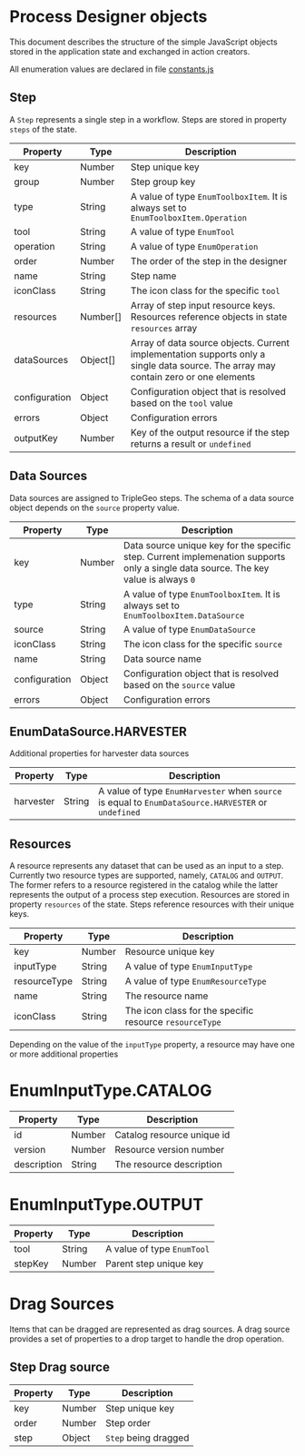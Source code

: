 # Process Designer objects

This document describes the structure of the simple JavaScript objects stored
in the application state and exchanged in action creators. 

All enumeration values are declared in file [constants.js](./constants.js)

## Step

A `Step` represents a single step in a workflow. Steps are stored in property `steps` 
of the state.

| Property            | Type      | Description |
| ------------------- | --------- | ----------- |
| key                 | Number    | Step unique key |
| group               | Number    | Step group key |
| type                | String    | A value of type `EnumToolboxItem`. It is always set to `EnumToolboxItem.Operation` |
| tool                | String    | A value of type `EnumTool` |
| operation           | String    | A value of type `EnumOperation` |
| order               | Number    | The order of the step in the designer |
| name                | String    | Step name|
| iconClass           | String    | The icon class for the specific `tool` |
| resources           | Number[]  | Array of step input resource keys. Resources reference objects in state `resources` array |
| dataSources         | Object[]  | Array of data source objects. Current implementation supports only a single data source. The array may contain zero or one elements  |
| configuration       | Object    | Configuration object that is resolved based on the `tool` value |
| errors              | Object    | Configuration errors |
| outputKey           | Number    | Key of the output resource if the step returns a result or `undefined` |


## Data Sources

Data sources are assigned to TripleGeo steps. The schema of a data source object
depends on the `source` property value.

| Property            | Type      | Description |
| ------------------- | --------- | ----------- |
| key                 | Number    | Data source unique key for the specific step. Current implemenation supports only a single data source. The key value is always `0` |
| type                | String    | A value of type `EnumToolboxItem`. It is always set to `EnumToolboxItem.DataSource` |
| source              | String    | A value of type `EnumDataSource` |
| iconClass           | String    | The icon class for the specific `source` |
| name                | String    | Data source name|
| configuration       | Object    | Configuration object that is resolved based on the `source` value |
| errors              | Object    | Configuration errors |

## EnumDataSource.HARVESTER

Additional properties for harvester data sources

| Property            | Type      | Description |
| ------------------- | --------- | ----------- |
| harvester           | String    | A value of type `EnumHarvester` when `source` is equal to `EnumDataSource.HARVESTER` or `undefined` |

## Resources

A resource represents any dataset that can be used as an input to a step. Currently 
two resource types are supported, namely, `CATALOG` and `OUTPUT`. The former refers
to a resource registered in the catalog while the latter represents the output of 
a process step execution. Resources are stored in property `resources` of the state.
Steps reference resources with their unique keys.

| Property            | Type      | Description |
| ------------------- | --------- | ----------- |
| key                 | Number    | Resource unique key |
| inputType           | String    | A value of type `EnumInputType` |
| resourceType        | String    | A value of type `EnumResourceType` |
| name                | String    | The resource name |
| iconClass           | String    | The icon class for the specific resource `resourceType` |

Depending on the value of the `inputType` property, a resource may have one or
more additional properties

# EnumInputType.CATALOG

| Property            | Type      | Description |
| ------------------- | --------- | ----------- |
| id                  | Number    | Catalog resource unique id |
| version             | Number    | Resource version number |
| description         | String    | The resource description |

# EnumInputType.OUTPUT

| Property            | Type      | Description |
| ------------------- | --------- | ----------- |
| tool                | String    | A value of type `EnumTool` |
| stepKey             | Number    | Parent step unique key|

# Drag Sources

Items that can be dragged are represented as drag sources. A drag source
provides a set of properties to a drop target to handle the drop operation.

## Step Drag source


| Property            | Type      | Description |
| ------------------- | --------- | ----------- |
| key                 | Number    | Step unique key |
| order               | Number    | Step order |
| step                | Object    | `Step` being dragged |
